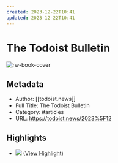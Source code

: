 ```yaml
---
created: 2023-12-22T10:41
updated: 2023-12-22T10:41
---
```

# The Todoist Bulletin

![rw-book-cover](https://preview.mmm.page/?url=todoist.news/2023_12)

## Metadata
- Author: [[todoist.news]]
- Full Title: The Todoist Bulletin
- Category: #articles
- URL: https://todoist.news/2023%5F12

## Highlights
- ![](https://asset.mmm.page/a1/85c9316a46451ab258396c241d63d7/1yqyzj7.png) ([View Highlight](https://read.readwise.io/read/01hhqscmshkff5s07kje32dat6))
